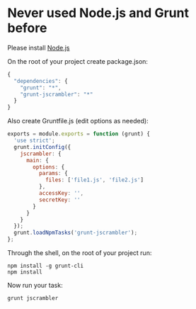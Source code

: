 # Never used Node.js and Grunt before
Please install [Node.js](http://nodejs.org/download/)

On the root of your project create package.json:
```js
{
  "dependencies": {
    "grunt": "*",
    "grunt-jscrambler": "*"
  }
}
```
Also create Gruntfile.js (edit options as needed):
```js
exports = module.exports = function (grunt) {
  'use strict';
  grunt.initConfig({
    jscrambler: {
      main: {
        options: {
          params: {
            files: ['file1.js', 'file2.js']
          },
          accessKey: '',
          secretKey: ''
        }
      }
    }
  });
  grunt.loadNpmTasks('grunt-jscrambler');
};
```
Through the shell, on the root of your project run:
```shell
npm install -g grunt-cli
npm install
```
Now run your task:
```shell
grunt jscrambler
```